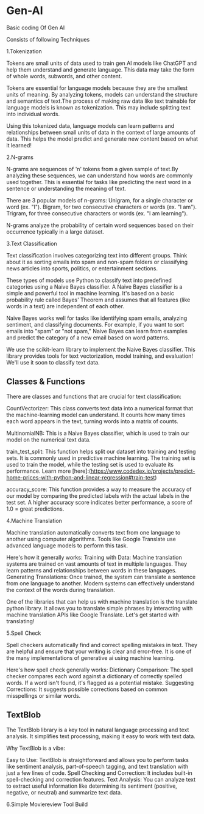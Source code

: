 # Gen-AI
Basic coding Of Gen AI

Consists of following Techniques
 
1.Tokenization

Tokens are small units of data used to train gen AI models like ChatGPT and help them understand and generate language. This data may take the form of whole words, subwords, and other content.

Tokens are essential for language models because they are the smallest units of meaning. By analyzing tokens, models can understand the structure and semantics of text.The process of making raw data like text trainable for language models is known as tokenization. This may include splitting text into individual words.

Using this tokenized data, language models can learn patterns and relationships between small units of data in the context of large amounts of data. This helps the model predict and generate new content based on what it learned!

2.N-grams

N-grams are sequences of 'n' tokens from a given sample of text.By analyzing these sequences, we can understand how words are commonly used together. This is essential for tasks like predicting the next word in a sentence or understanding the meaning of text.

There are 3 popular models of n-grams:
Unigram, for a single character or word (ex. "I").
Bigram, for two consecutive characters or words (ex. "I am").
Trigram, for three consecutive characters or words (ex. "I am learning").

N-grams analyze the probability of certain word sequences based on their occurrence typically in a large dataset.

3.Text Classification

Text classification involves categorizing text into different groups. Think about it as sorting emails into spam and non-spam folders or classifying news articles into sports, politics, or entertainment sections.

These types of models use Python to classify text into predefined categories using a Naive Bayes classifier. A Naive Bayes classifier is a simple and powerful tool in machine learning. It's based on a basic probability rule called Bayes' Theorem and assumes that all features (like words in a text) are independent of each other.

Naive Bayes works well for tasks like identifying spam emails, analyzing sentiment, and classifying documents. For example, if you want to sort emails into "spam" or "not spam," Naive Bayes can learn from examples and predict the category of a new email based on word patterns.

We use the scikit-learn library to implement the Naive Bayes classifier. This library provides tools for text vectorization, model training, and evaluation! We'll use it soon to classify text data.

## Classes & Functions
There are classes and functions that are crucial for text classification:

CountVectorizer: This class converts text data into a numerical format that the machine-learning model can understand. It counts how many times each word appears in the text, turning words into a matrix of counts.

MultinomialNB: This is a Naive Bayes classifier, which is used to train our model on the numerical text data.

train_test_split: This function helps split our dataset into training and testing sets. It is commonly used in predictive machine learning. The training set is used to train the model, while the testing set is used to evaluate its performance. Learn more [here]:(https://www.codedex.io/projects/predict-home-prices-with-python-and-linear-regression#train-test)

accuracy_score: This function provides a way to measure the accuracy of our model by comparing the predicted labels with the actual labels in the test set. A higher accuracy score indicates better performance, a score of 1.0 = great predictions.
 
4.Machine Translation

Machine translation automatically converts text from one language to another using computer algorithms. Tools like Google Translate use advanced language models to perform this task.

Here's how it generally works:
Training with Data: Machine translation systems are trained on vast amounts of text in multiple languages. They learn patterns and relationships between words in these languages.
Generating Translations: Once trained, the system can translate a sentence from one language to another. Modern systems can effectively understand the context of the words during translation.

One of the libraries that can help us with machine translation is the translate python library. It allows you to translate simple phrases by interacting with machine translation APIs like Google Translate. Let's get started with translating!

5.Spell Check

Spell checkers automatically find and correct spelling mistakes in text. They are helpful and ensure that your writing is clear and error-free. It is one of the many implementations of generative ai using machine learning.

Here's how spell check generally works:
Dictionary Comparison: The spell checker compares each word against a dictionary of correctly spelled words. If a word isn't found, it's flagged as a potential mistake.
Suggesting Corrections: It suggests possible corrections based on common misspellings or similar words.

## TextBlob
The TextBlob library is a key tool in natural language processing and text analysis. It simplifies text processing, making it easy to work with text data.

Why TextBlob is a vibe:

Easy to Use: TextBlob is straightforward and allows you to perform tasks like sentiment analysis, part-of-speech tagging, and text translation with just a few lines of code.
Spell Checking and Correction: It includes built-in spell-checking and correction features.
Text Analysis: You can analyze text to extract useful information like determining its sentiment (positive, negative, or neutral) and summarize text data.

6.Simple Moviereview  Tool Build
 

